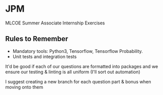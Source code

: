 # JPM
MLCOE Summer Associate Internship Exercises

## Rules to Remember
- Mandatory tools: Python3, Tensorflow, Tensorflow Probability.
- Unit tests and integration tests

It'd be good if each of our questions are formatted into packages and we ensure our testing & linting is all uniform (I'll sort out automation)

I suggest creating a new branch for each question part & bonus when moving onto them
